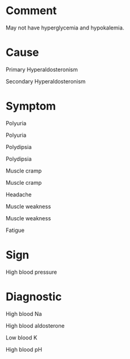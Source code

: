 # Comment

May not have hyperglycemia and hypokalemia.

# Cause

Primary Hyperaldosteronism

Secondary Hyperaldosteronism

# Symptom

Polyuria

Polyuria

Polydipsia

Polydipsia

Muscle cramp

Muscle cramp

Headache

Muscle weakness

Muscle weakness

Fatigue

# Sign

High blood pressure

# Diagnostic

High blood Na

High blood aldosterone

Low blood K

High blood pH
